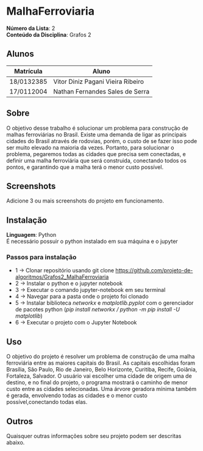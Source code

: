 

# MalhaFerroviaria

**Número da Lista**: 2<br>
**Conteúdo da Disciplina**: Grafos 2<br>

## Alunos
|Matrícula | Aluno |
| -- | -- |
| 18/0132385  |  Vitor Diniz Pagani Vieira Ribeiro |
| 17/0112004  |  Nathan Fernandes Sales de Serra |

## Sobre 
O objetivo desse trabalho é solucionar um problema para construção de malhas ferroviárias no Brasil. Existe uma demanda de ligar as principais cidades do Brasil através de rodovias, porém, o custo de se fazer isso pode ser muito elevado na maioria da vezes. Portanto, para solucionar o problema, pegaremos todas as cidades que precisa sem conectadas, e definir uma malha ferroviária que será construida, conectando todos os pontos, e garantindo que a malha terá o menor custo possível.

## Screenshots
Adicione 3 ou mais screenshots do projeto em funcionamento.

## Instalação 
**Linguagem**: Python<br>
É necessário possuir o python instalado em sua máquina e o jupyter

### Passos para instalação
  *  1 -> Clonar repositório usando git clone https://github.com/projeto-de-algoritmos/Grafos2_MalhaFerroviaria
  *  2 -> Instalar o python e o jupyter notebook
  *  3 -> Executar o comando jupyter-notebook em seu terminal
  *  4 -> Navegar para a pasta onde o projeto foi clonado
  *  5 -> Instalar biblioteca _networkx_ e _matplotlib.pyplot_ com o gerenciador de pacotes python (_pip install networkx / python -m pip install -U matplotlib_)
  *  6 -> Executar o projeto com o Jupyter Notebook 

## Uso 
O objetivo do projeto é resolver um problema de construção de uma malha ferroviária entre as maiores capitais do Brasil. As capitais escolhidas foram Brasília, São Paulo, Rio de Janeiro, Belo Horizonte, Curitiba, Recife, Goiânia, Fortaleza, Salvador. O usuário vai escolher uma cidade de origem uma de destino, e no final do projeto, o programa mostrará o caminho de menor custo entre as cidades selecionadas. Uma árvore geradora mínima também é gerada, envolvendo todas as cidades e o menor custo possível,conectando todas elas.

## Outros 
Quaisquer outras informações sobre seu projeto podem ser descritas abaixo.




